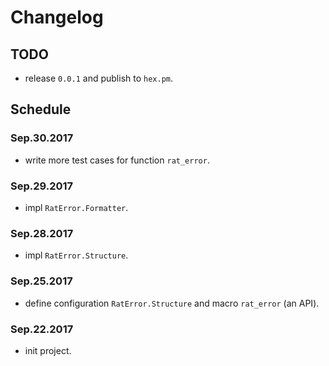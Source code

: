 # Changelog

## TODO

  * release `0.0.1` and publish to `hex.pm`.

## Schedule

### Sep.30.2017

  * write more test cases for function `rat_error`.

### Sep.29.2017

  * impl `RatError.Formatter`.

### Sep.28.2017

  * impl `RatError.Structure`.

### Sep.25.2017

  * define configuration `RatError.Structure` and macro `rat_error` (an API).

### Sep.22.2017

  * init project.
